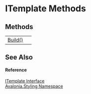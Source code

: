 # ITemplate Methods




## Methods
<table>
<tr>
<td><a href="M_Avalonia_Styling_ITemplate_Build">Build()</a></td>
<td> </td>
</tr>
</table>

## See Also


#### Reference
<a href="T_Avalonia_Styling_ITemplate">ITemplate Interface</a>  
<a href="N_Avalonia_Styling">Avalonia.Styling Namespace</a>  

